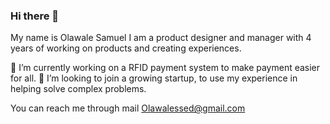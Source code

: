 ### Hi there 👋

My name is Olawale Samuel
I am a product designer and manager with 4 years of working on products and creating experiences.

🔭 I’m currently working on a RFID payment system to make payment easier for all.
👯 I’m looking to join a growing startup, to use my experience in helping solve complex problems.

You can reach me through mail Olawalessed@gmail.com

<!--
**olawalessed/olawalessed** is a ✨ _special_ ✨ repository because its `README.md` (this file) appears on your GitHub profile.

Here are some ideas to get you started:

- 🔭 I’m currently working on  ...
- 🌱 I’m currently learning ...
- 👯 I’m looking to collaborate on ...
- 🤔 I’m looking for help with ...
- 💬 Ask me about ...
- 📫 How to reach me: ...
- 😄 Pronouns: ...
- ⚡ Fun fact: ...
-->
